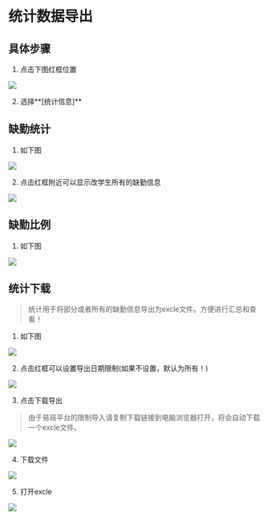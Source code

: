 # 统计数据导出

## 具体步骤
1. 点击下图红框位置

![](../pics/IMG_3443.PNG) 

2. 选择**[统计信息]**

## 缺勤统计
1. 如下图

![](../pics/QQ20190908-205255.png)

2. 点击红框附近可以显示改学生所有的缺勤信息

![](../pics/QQ20190908-205406)

## 缺勤比例
1. 如下图

![](../pics/QQ20190908-205428.png)

## 统计下载

> 统计用于将部分或者所有的缺勤信息导出为excle文件。方便进行汇总和查看！

1. 如下图

![](../pics/QQ20190908-205541.png)

2. 点击红框可以设置导出日期限制(如果不设置，默认为所有！)

![](../pics/QQ20190908-205607.png)

3. 点击下载导出

> 由于易班平台的限制导入请复制下载链接到电脑浏览器打开，将会自动下载一个excle文件。

![](../pics/QQ20190908-205734.png)

4. 下载文件

![](../pics/QQ20190908-205906.png)

5. 打开excle

![](../pics/QQ20190908-210001.png)